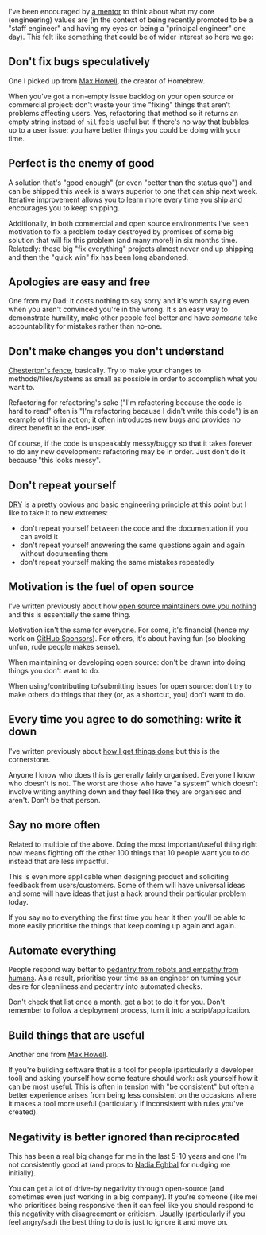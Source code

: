 I've been encouraged by [a mentor](https://nathanherald.com) to think about what my core (engineering) values are (in the context of being recently promoted to be a "staff engineer" and having my eyes on being a "principal engineer" one day). This felt like something that could be of wider interest so here we go:

## Don't fix bugs speculatively

One I picked up from [Max Howell](https://mxcl.dev), the creator of Homebrew.

When you've got a non-empty issue backlog on your open source or commercial project: don't waste your time "fixing" things that aren't problems affecting users. Yes, refactoring that method so it returns an empty string instead of `nil` feels useful but if there's no way that bubbles up to a user issue: you have better things you could be doing with your time.

## Perfect is the enemy of good

A solution that's "good enough" (or even "better than the status quo") and can be shipped this week is always superior to one that can ship next week. Iterative improvement allows you to learn more every time you ship and encourages you to keep shipping.

Additionally, in both commercial and open source environments I've seen motivation to fix a problem today destroyed by promises of some big solution that will fix this problem (and many more!) in six months time. Relatedly: these big "fix everything" projects almost never end up shipping and then the "quick win" fix has been long abandoned.

## Apologies are easy and free

One from my Dad: it costs nothing to say sorry and it's worth saying even when you aren't convinced you're in the wrong. It's an easy way to demonstrate humility, make other people feel better and have _someone_ take accountability for mistakes rather than no-one.

## Don't make changes you don't understand

[Chesterton's fence](https://en.wikipedia.org/wiki/Wikipedia_talk:Chesterton%27s_fence), basically. Try to make your changes to methods/files/systems as small as possible in order to accomplish what you want to.

Refactoring for refactoring's sake ("I'm refactoring because the code is hard to read" often is "I'm refactoring because I didn't write this code") is an example of this in action; it often introduces new bugs and provides no direct benefit to the end-user.

Of course, if the code is unspeakably messy/buggy so that it takes forever to do any new development: refactoring may be in order. Just don't do it because "this looks messy".

## Don't repeat yourself

[DRY](https://en.wikipedia.org/wiki/Don%27t_repeat_yourself) is a pretty obvious and basic engineering principle at this point but I like to take it to new extremes:

- don't repeat yourself between the code and the documentation if you can avoid it
- don't repeat yourself answering the same questions again and again without documenting them
- don't repeat yourself making the same mistakes repeatedly

## Motivation is the fuel of open source

I've written previously about how [open source maintainers owe you nothing](https://mikemcquaid.com/2018/03/19/open-source-maintainers-owe-you-nothing/) and this is essentially the same thing.

Motivation isn't the same for everyone. For some, it's financial (hence my work on [GitHub Sponsors](https://github.com/sponsors)). For others, it's about having fun (so blocking unfun, rude people makes sense).

When maintaining or developing open source: don't be drawn into doing things you don't want to do.

When using/contributing to/submitting issues for open source: don't try to make others do things that they (or, as a shortcut, you) don't want to do.

## Every time you agree to do something: write it down

I've written previously about [how I get things done](https://mikemcquaid.com/2015/05/24/how-i-get-things-done/) but this is the cornerstone.

Anyone I know who does this is generally fairly organised. Everyone I know who doesn't is not. The worst are those who have "a system" which doesn't involve writing anything down and they feel like they are organised and aren't. Don't be that person.

## Say no more often

Related to multiple of the above. Doing the most important/useful thing right now means fighting off the other 100 things that 10 people want you to do instead that are less impactful.

This is even more applicable when designing product and soliciting feedback from users/customers. Some of them will have universal ideas and some will have ideas that just a hack around their particular problem today.

If you say no to everything the first time you hear it then you'll be able to more easily prioritise the things that keep coming up again and again.

## Automate everything

People respond way better to [pedantry from robots and empathy from humans](https://mikemcquaid.com/2018/06/05/robot-pedantry-human-empathy/). As a result, prioritise your time as an engineer on turning your desire for cleanliness and pedantry into automated checks.

Don't check that list once a month, get a bot to do it for you. Don't remember to follow a deployment process, turn it into a script/application.

## Build things that are useful

Another one from [Max Howell](https://mxcl.dev).

If you're building software that is a tool for people (particularly a developer tool) and asking yourself how some feature should work: ask yourself how it can be most useful. This is often in tension with "be consistent" but often a better experience arises from being less consistent on the occasions where it makes a tool more useful (particularly if inconsistent with rules you've created).

## Negativity is better ignored than reciprocated

This has been a real big change for me in the last 5-10 years and one I'm not consistently good at (and props to [Nadia Eghbal](https://nadiaeghbal.com) for nudging me initially).

You can get a lot of drive-by negativity through open-source (and sometimes even just working in a big company). If you're someone (like me) who prioritises being responsive then it can feel like you should respond to this negativity with disagreement or criticism. Usually (particularly if you feel angry/sad) the best thing to do is just to ignore it and move on.
